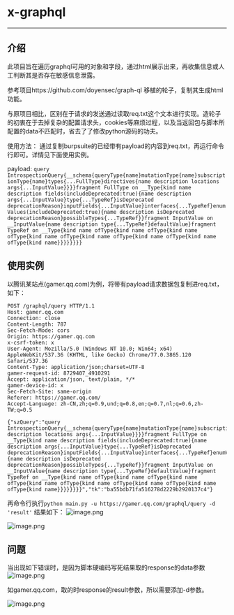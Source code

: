 # x-graphql


--------

## 介绍


此项目旨在遍历graphql可用的对象和字段，通过html展示出来，再收集信息或人工判断其是否存在敏感信息泄露。

参考项目https://github.com/doyensec/graph-ql 移植的轮子，复制其生成html功能。

与原项目相比，区别在于请求的发送通过读取req.txt这个文本进行实现。造轮子的初衷在于去掉复杂的配置请求头，cookies等麻烦过程，以及当返回包与脚本所配置的data不匹配时，省去了了修改python源码的功夫。

使用方法：
通过复制burpsuite的已经带有payload的内容到req.txt，再运行命令行即可。详情见下面使用实例。

payload:
`query IntrospectionQuery{__schema{queryType{name}mutationType{name}subscriptionType{name}types{...FullType}directives{name description locations args{...InputValue}}}}fragment FullType on __Type{kind name description fields(includeDeprecated:true){name description args{...InputValue}type{...TypeRef}isDeprecated deprecationReason}inputFields{...InputValue}interfaces{...TypeRef}enumValues(includeDeprecated:true){name description isDeprecated deprecationReason}possibleTypes{...TypeRef}}fragment InputValue on __InputValue{name description type{...TypeRef}defaultValue}fragment TypeRef on __Type{kind name ofType{kind name ofType{kind name ofType{kind name ofType{kind name ofType{kind name ofType{kind name ofType{kind name}}}}}}}}`


## 使用实例

以腾讯某站点(gamer.qq.com)为例，将带有payload请求数据包复制进req.txt，如下：

```
POST /graphql/query HTTP/1.1
Host: gamer.qq.com
Connection: close
Content-Length: 787
Sec-Fetch-Mode: cors
Origin: https://gamer.qq.com
x-csrf-token: x
User-Agent: Mozilla/5.0 (Windows NT 10.0; Win64; x64) AppleWebKit/537.36 (KHTML, like Gecko) Chrome/77.0.3865.120 Safari/537.36
Content-Type: application/json;charset=UTF-8
gamer-request-id: 8729407_4910291
Accept: application/json, text/plain, */*
gamer-device-id: x
Sec-Fetch-Site: same-origin
Referer: https://gamer.qq.com/
Accept-Language: zh-CN,zh;q=0.9,und;q=0.8,en;q=0.7,nl;q=0.6,zh-TW;q=0.5

{"szQuery":"query IntrospectionQuery{__schema{queryType{name}mutationType{name}subscriptionType{name}types{...FullType}directives{name description locations args{...InputValue}}}}fragment FullType on __Type{kind name description fields(includeDeprecated:true){name description args{...InputValue}type{...TypeRef}isDeprecated deprecationReason}inputFields{...InputValue}interfaces{...TypeRef}enumValues(includeDeprecated:true){name description isDeprecated deprecationReason}possibleTypes{...TypeRef}}fragment InputValue on __InputValue{name description type{...TypeRef}defaultValue}fragment TypeRef on __Type{kind name ofType{kind name ofType{kind name ofType{kind name ofType{kind name ofType{kind name ofType{kind name ofType{kind name}}}}}}}}","tk":"ba55bdb71fa516278d2229b2920137c4"}
```

再命令行执行`python main.py -u https://gamer.qq.com/graphql/query -d 'result'`
结果如下：
![image.png](https://ws1.sinaimg.cn/large/005IUN3mly1g8fjhnur6zj311i043js0.jpg)

![image.png](https://ws1.sinaimg.cn/mw690/005IUN3mly1g8hr9rbj26j30mz17ddoa.jpg)


## 问题
当出现如下错误时，是因为脚本硬编码写死结果取的response的data参数
![image.png](https://ws1.sinaimg.cn/large/005IUN3mly1g8fjlnjnt3j30va07ugmn.jpg)

如gamer.qq.com，取的时response的result参数，所以需要添加-d参数。

![image.png](https://ws1.sinaimg.cn/large/005IUN3mly1g8fjoelm67j31760damzh.jpg)
